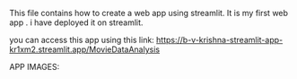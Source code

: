 This file contains how to create a web app using streamlit. It is my first web app . i have deployed it on streamlit.

you can access this app using this link: https://b-v-krishna-streamlit-app-kr1xm2.streamlit.app/MovieDataAnalysis

APP IMAGES:

<img src="">
<img src="">
<img src="">
